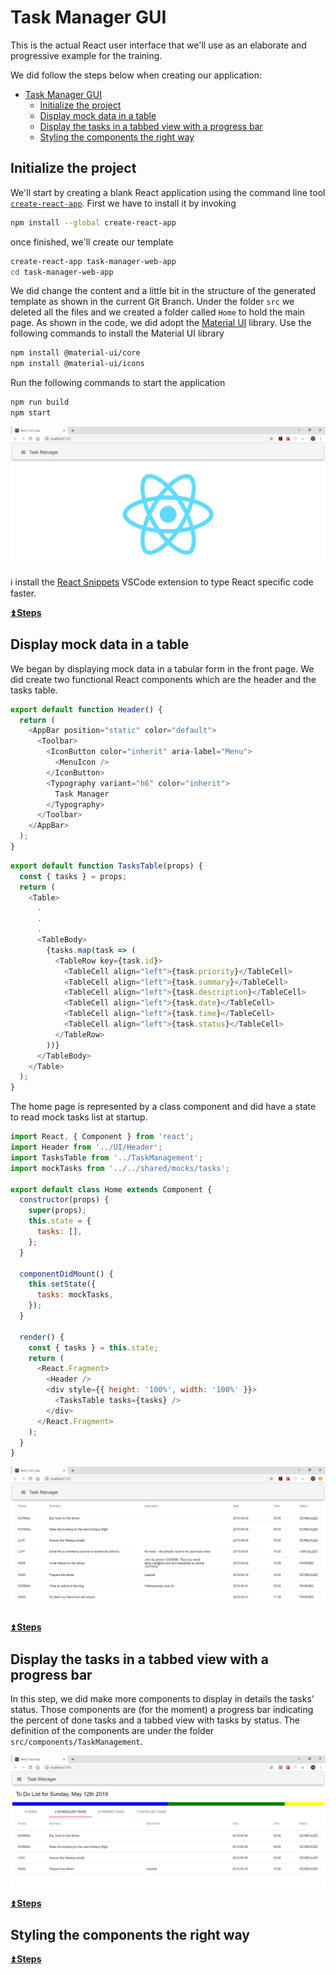 # Task Manager GUI
This is the actual React user interface that we'll use as an elaborate and progressive example for the training.

We did follow the steps below when creating our application:
- [Task Manager GUI](#task-manager-gui)
  - [Initialize the project](#initialize-the-project)
  - [Display mock data in a table](#display-mock-data-in-a-table)
  - [Display the tasks in a tabbed view with a progress bar](#display-the-tasks-in-a-tabbed-view-with-a-progress-bar)
  - [Styling the components the right way](#styling-the-components-the-right-way)

## Initialize the project
We'll start by creating a blank React application using the command line tool [`create-react-app`](https://github.com/facebook/create-react-app). First we have to install it by invoking
``` Bash
npm install --global create-react-app
```
once finished, we'll create our template
``` Bash
create-react-app task-manager-web-app
cd task-manager-web-app
```
We did change the content and a little bit in the structure of the generated template as shown in the current Git Branch. Under the folder `src` we deleted all the files and we created a folder called `Home` to hold the main page. As shown in the code, we did adopt the [Material UI](https://material-ui.com/) library. Use the following commands to install the Material UI library
``` Bash
npm install @material-ui/core
npm install @material-ui/icons
```
Run the following commands to start the application
``` Bash
npm run build
npm start
```

![alt text](./images/1-initial-gui.png "Initial GUI")

:information_source: install the [React Snippets](https://marketplace.visualstudio.com/items?itemName=dsznajder.es7-react-js-snippets) VSCode extension to type React specific code faster.

**[:arrow_double_up: Steps](#task-manager-gui)**

## Display mock data in a table
We began by displaying mock data in a tabular form in the front page. We did create two functional React components which are the header and the tasks table.
``` JavaScript
export default function Header() {
  return (
    <AppBar position="static" color="default">
      <Toolbar>
        <IconButton color="inherit" aria-label="Menu">
          <MenuIcon />
        </IconButton>
        <Typography variant="h6" color="inherit">
          Task Manager
        </Typography>
      </Toolbar>
    </AppBar>
  );
}
```
``` JavaScript
export default function TasksTable(props) {
  const { tasks } = props;
  return (
    <Table>
      .
      .
      .
      <TableBody>
        {tasks.map(task => (
          <TableRow key={task.id}>
            <TableCell align="left">{task.priority}</TableCell>
            <TableCell align="left">{task.summary}</TableCell>
            <TableCell align="left">{task.description}</TableCell>
            <TableCell align="left">{task.date}</TableCell>
            <TableCell align="left">{task.time}</TableCell>
            <TableCell align="left">{task.status}</TableCell>
          </TableRow>
        ))}
      </TableBody>
    </Table>
  );
}
```
The home page is represented by a class component and did have a state to read mock tasks list at startup.
``` JavaScript
import React, { Component } from 'react';
import Header from '../UI/Header';
import TasksTable from '../TaskManagement';
import mockTasks from '../../shared/mocks/tasks';

export default class Home extends Component {
  constructor(props) {
    super(props);
    this.state = {
      tasks: [],
    };
  }

  componentDidMount() {
    this.setState({
      tasks: mockTasks,
    });
  }

  render() {
    const { tasks } = this.state;
    return (
      <React.Fragment>
        <Header />
        <div style={{ height: '100%', width: '100%' }}>
          <TasksTable tasks={tasks} />
        </div>
      </React.Fragment>
    );
  }
}
```

![alt text](./images/2-mock-tasks-table.png "Mock tasks displayed in a table")

**[:arrow_double_up: Steps](#task-manager-gui)**

## Display the tasks in a tabbed view with a progress bar
In this step, we did make more components to display in details the tasks' status. Those components are (for the moment) a progress bar indicating the percent of done tasks and a tabbed view with tasks by status. The definition of the components are under the folder `src/components/TaskManagement`.

![alt text](./images/3-display-tasks-in-tabbed-form.png "Mock tasks displayed in a tabbed form")

**[:arrow_double_up: Steps](#task-manager-gui)**

## Styling the components the right way


**[:arrow_double_up: Steps](#task-manager-gui)**
